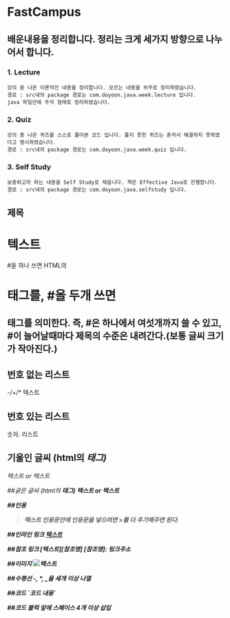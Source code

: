 # FastCampus

## 배운내용을 정리합니다. 정리는 크게 세가지 방향으로 나누어서 합니다.

### 1. Lecture
	강의 중 나온 이론적인 내용을 정리합니다. 모르는 내용을 위주로 정리하였습니다.
	경로 : src내의 package 경로는 com.doyoon.java.week.lecture 입니다.
	java 파일안에 주석 형태로 정리하였습니다.
	
### 2. Quiz
	강의 중 나온 퀴즈를 스스로 풀어본 코드 입니다. 풀지 못한 퀴즈는 혼자서 해결하지 못하였다고 명시하였습니다.
	경로 : src내의 package 경로는 com.doyoon.java.week.quiz 입니다.
	
### 3. Self Study
	보충하고자 하는 내용을 Self Study로 채웁니다. 책은 Effective Java로 진행합니다.
	경로 : src내의 package 경로는 com.doyoon.java.selfstudy 입니다.
	
## 제목
# 텍스트
#을 하나 쓰면 HTML의 <h1> 태그를, #을 두개 쓰면 <h2>태그를 의미한다. 즉, #은 하나에서 여섯개까지 쓸 수 있고, #이 늘어날때마다 제목의 수준은 내려간다.(보통 글씨 크기가 작아진다.)

## 번호 없는 리스트
-/+/* 텍스트

## 번호 있는 리스트
숫자. 리스트

## 기울인 글씨 (html의 <em>태그)
*텍스트* or _텍스트_

##굵은 글씨 (html의 <strong>태그)
**텍스트** or __텍스트__

##인용
> 텍스트
인용문안에 인용문을 넣으려면 >를 더 추가해주면 된다.

##인라인 링크
[텍스트](링크주소)

##참조 링크
[텍스트][참조명]
[참조명]: 링크주소

##이미지
![텍스트](이미지링크)

##수평선
-, *, _을 세개 이상 나열

##코드
\`코드 내용\`

##코드 블럭
앞에 스페이스 4개 이상 삽입